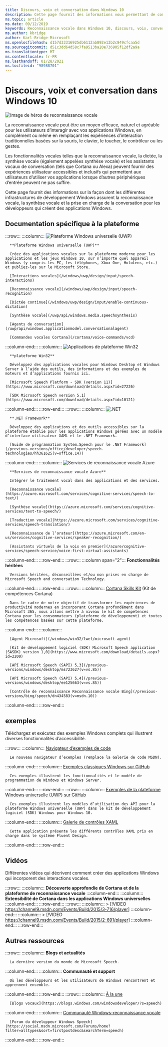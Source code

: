 ```yaml
---
title: Discours, voix et conversation dans Windows 10
description: Cette page fournit des informations vous permettant de commencer à développer des applications Windows avec reconnaissance vocale.
ms.topic: article
ms.date: 09/12/2019
keywords: Reconnaissance vocale dans Windows 10, discours, voix, conversation, applications vocales Win32, applications vocales UWP, applications vocales WPF, applications vocales WinForms
ms.author: kbridge
author: Karl-Bridge-Microsoft
ms.openlocfilehash: d157d33316925db6112ab892e13b2c849cfcaa5d
ms.sourcegitcommit: d51c3dd64d58c7fa9513ba20e736905f12df2a9a
ms.translationtype: MT
ms.contentlocale: fr-FR
ms.lasthandoff: 01/28/2021
ms.locfileid: "98988701"
---
```

# <a name="speech-voice-and-conversation-in-windows-10"></a>Discours, voix et conversation dans Windows 10

![Image de héros de reconnaissance vocale](images/hero-speech-composite-small.png)

La reconnaissance vocale peut être un moyen efficace, naturel et agréable pour les utilisateurs d’interagir avec vos applications Windows, en complément ou même en remplaçant les expériences d’interaction traditionnelles basées sur la souris, le clavier, le toucher, le contrôleur ou les gestes.

Les fonctionnalités vocales telles que la reconnaissance vocale, la dictée, la synthèse vocale (également appelées synthèse vocale) et les assistants vocaux de conversation (tels que Cortana ou Alexa) peuvent fournir des expériences utilisateur accessibles et inclusifs qui permettent aux utilisateurs d’utiliser vos applications lorsque d’autres périphériques d’entrée peuvent ne pas suffire.

Cette page fournit des informations sur la façon dont les différentes infrastructures de développement Windows assurent la reconnaissance vocale, la synthèse vocale et la prise en charge de la conversation pour les développeurs qui créent des applications Windows.

## <a name="platform-specific-documentation"></a>Documentation spécifique à la plateforme

:::row:::
   :::column:::
      ![Plateforme Windows universelle (UWP)](images/platform-uwp.png)

      **Plateforme Windows universelle (UWP)**

      Créez des applications vocales sur la plateforme moderne pour les applications et les jeux Windows 10, sur n’importe quel appareil Windows (y compris les PC, les téléphones, Xbox One, HoloLens, etc.) et publiez-les sur le Microsoft Store.

      [Interactions vocales](/windows/uwp/design/input/speech-interactions)

      [Reconnaissance vocale](/windows/uwp/design/input/speech-recognition)

      [Dictée continue](/windows/uwp/design/input/enable-continuous-dictation)

      [Synthèse vocale](/uwp/api/windows.media.speechsynthesis)

      [Agents de conversation](/uwp/api/windows.applicationmodel.conversationalagent)

      [Commandes vocales Cortana](/cortana/voice-commands/vcd)
   :::column-end:::
   :::column:::
      ![Applications de plateforme Win32](images/platform-win32.png)

      **plateforme Win32**

      Développez des applications vocales pour Windows Desktop et Windows Server à l’aide des outils, des informations et des exemples de moteurs et d’applications fournis ici.

      [Microsoft Speech Platform - SDK (version 11)](https://www.microsoft.com/download/details.aspx?id=27226)
      
      [SDK Microsoft Speech version 5.1](https://www.microsoft.com/download/details.aspx?id=10121)
   :::column-end:::
:::row-end:::
:::row:::
   :::column:::
      ![.NET](images/platform-dotnet.png)

      **.NET Framework**

      Développez des applications et des outils accessibles sur la plateforme établie pour les applications Windows gérées avec un modèle d’interface utilisateur XAML et le .NET Framework.

      [Guide de programmation System.Speech pour le .NET Framework](/previous-versions/office/developer/speech-technologies/hh361625(v=office.14))
   :::column-end:::
   :::column:::
      ![Services de reconnaissance vocale Azure](images/platform-azure-speech.png)

      **Services de reconnaissance vocale Azure**

      Intégrer le traitement vocal dans des applications et des services.

      [Reconnaissance vocale](https://azure.microsoft.com/services/cognitive-services/speech-to-text/)

      [Synthèse vocale](https://azure.microsoft.com/services/cognitive-services/text-to-speech/)
      
      [Traduction vocale](https://azure.microsoft.com/services/cognitive-services/speech-translation/)

      [Reconnaissance de l’orateur](https://azure.microsoft.com/en-us/services/cognitive-services/speaker-recognition/)

      [Assistants virtuels de la voix en premier](/azure/cognitive-services/speech-service/voice-first-virtual-assistants)
   :::column-end:::
:::row-end:::
:::row:::
   :::column span="2":::
      **Fonctionnalités héritées**

      Versions héritées, déconseillées et/ou non prises en charge de Microsoft Speech and conversation Technology.
   :::column-end:::
:::row-end:::
:::row:::
   :::column:::
      [Cortana Skills Kit](/cortana/skills/) (Kit de compétences Cortana)

      Dans le cadre de notre objectif de transformer les expériences de productivité modernes en incorporant Cortana profondément dans Microsoft 365, nous allons mettre à niveau le kit de compétences Cortana pour les consommateurs (plateforme de développement) et toutes les compétences basées sur cette plateforme.
   :::column-end:::
   :::column:::

      [Agent Microsoft](/windows/win32/lwef/microsoft-agent)

      [Kit de développement logiciel (SDK) Microsoft Speech application (SASDK) version 1,0](https://www.microsoft.com/download/details.aspx?id=2200)

      [API Microsoft Speech (SAPI) 5,3](/previous-versions/windows/desktop/ms723627(v=vs.85))

      [API Microsoft Speech (SAPI) 5,4](/previous-versions/windows/desktop/ee125663(v=vs.85))

      [Contrôle de reconnaissance Reconnaissance vocale Bing](/previous-versions/bing/speech/dn434583(v=msdn.10))
   :::column-end:::
:::row-end:::

## <a name="samples"></a>exemples

Téléchargez et exécutez des exemples Windows complets qui illustrent diverses fonctionnalités d’accessibilité.

:::row:::
   :::column:::
      [Navigateur d’exemples de code](/samples/browse/?term=speech)

      Le nouveau navigateur d’exemples (remplace la Galerie de code MSDN).
   :::column-end:::
   :::column:::
      [Exemples classiques Windows sur GitHub](https://github.com/microsoft/Windows-classic-samples/search?q=speech&unscoped_q=speech)

      Ces exemples illustrent les fonctionnalités et le modèle de programmation de Windows et Windows Server. 
   :::column-end:::
:::row-end:::
:::row:::
   :::column:::
      [Exemples de la plateforme Windows universelle (UWP) sur GitHub](https://github.com/microsoft/Windows-universal-samples/search?q=speech&unscoped_q=speech)

      Ces exemples illustrent les modèles d’utilisation des API pour la plateforme Windows universelle (UWP) dans le kit de développement logiciel (SDK) Windows pour Windows 10.
   :::column-end:::
   :::column:::
      [Galerie de contrôles XAML](https://github.com/microsoft/Xaml-Controls-Gallery)

      Cette application présente les différents contrôles XAML pris en charge dans le système Fluent Design.
   :::column-end:::
:::row-end:::

## <a name="videos"></a>Vidéos

Différentes vidéos qui décrivent comment créer des applications Windows qui incorporent des interactions vocales.

:::row:::
   :::column:::
      **Découverte approfondie de Cortana et de la plateforme de reconnaissance vocale**
   :::column-end:::
   :::column:::
      **Extensibilité de Cortana dans les applications Windows universelles**
   :::column-end:::
:::row-end:::
:::row:::
   :::column:::
      > [!VIDEO https://channel9.msdn.com/Events/Build/2015/3-716/player]
   :::column-end:::
   :::column:::
      > [!VIDEO https://channel9.msdn.com/Events/Build/2015/2-691/player]
   :::column-end:::
:::row-end:::

## <a name="other-resources"></a>Autres ressources

:::row:::
   :::column:::
      **Blogs et actualités**

      La dernière version du monde de Microsoft Speech.
   :::column-end:::
   :::column:::
      **Communauté et support**

      Où les développeurs et les utilisateurs de Windows rencontrent et apprennent ensemble.
   :::column-end:::
:::row-end:::
:::row:::
   :::column:::
      [À la une](https://news.microsoft.com/?s=speech)

      [Blogs vocaux](https://blogs.windows.com/windowsdeveloper/?s=speech)
   :::column-end:::
   :::column:::
      [Communauté Windows-reconnaissance vocale](https://community.windows.com/search?q=speech)

      [Forum du développeur Windows Speech](https://social.msdn.microsoft.com/Forums/home?filter=alltypes&sort=firstpostdesc&searchTerm=speech)
   :::column-end:::
:::row-end:::